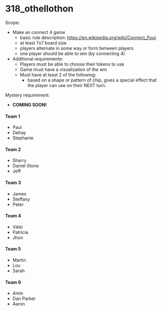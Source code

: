 # 318_othellothon

Scope: 
- Make an connect 4  game
  - basic rule description: https://en.wikipedia.org/wiki/Connect_Four
  - at least 7x7 board size
  - players alternate in some way or form between players
  - one player should be able to win (by connecting 4)
- Additional requirements:
  - Players must be able to choose their tokens to use
  - Game must have a visualization of the win
  - Must have at least 2 of the following: 
    - based on a shape or pattern of chip, gives a special effect that the player can use on their NEXT turn.
 
 
Mystery requirement: 
- <b>COMING SOON!</b>

#### Team 1
- Paul
- Delray
- Stephanie

#### Team 2
- Sharry
- Daniel Stone
- Jeff

#### Team 3
- James
- Steffany
- Peter

#### Team 4
- Vikki
- Patricia
- Jhon

#### Team 5
- Martin
- Lou
- Sarah

#### Team 6
- Amin
- Dan Parker
- Aaron


